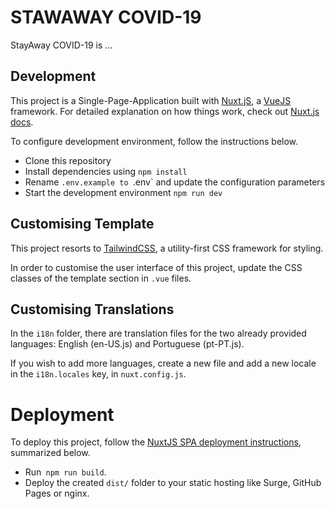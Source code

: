 # STAWAWAY COVID-19

StayAway COVID-19 is ...


## Development

This project is a Single-Page-Application built with [Nuxt.jS](https://nuxtjs.org/), a [VueJS](https://vuejs.org) framework.
For detailed explanation on how things work, check out [Nuxt.js docs](https://nuxtjs.org).

To configure development environment, follow the instructions below.

- Clone this repository
- Install dependencies using `npm install`
- Rename `.env.example to `.env`  and update the configuration parameters
- Start the development environment `npm run dev`


## Customising Template

This project resorts to [TailwindCSS](https://tailwindcss.com/), a utility-first CSS framework for styling.

In order to customise the user interface of this project, update the CSS classes of the template section in `.vue` files.

## Customising Translations

In the `i18n` folder, there are translation files for the two already provided languages: English (en-US.js) and Portuguese (pt-PT.js).

If you wish to add more languages, create a new file and add a new locale in the `i18n.locales` key, in `nuxt.config.js`.

# Deployment

To deploy this project, follow the [NuxtJS SPA deployment instructions](https://nuxtjs.org/guide/commands#single-page-application-deployment-spa-), summarized below.

- Run` npm run build`.
- Deploy the created `dist/` folder to your static hosting like Surge, GitHub Pages or nginx.
